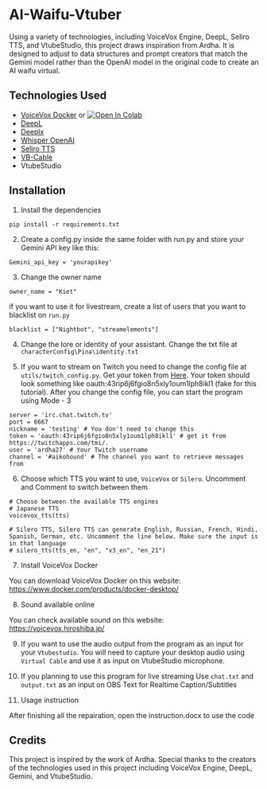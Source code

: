 # AI-Waifu-Vtuber
Using a variety of technologies, including VoiceVox Engine, DeepL, Seliro TTS, and VtubeStudio, this project draws inspiration from Ardha. It is designed to adjust to data structures and prompt creators that match the Gemini model rather than the OpenAI model in the original code to create an AI waifu virtual.

## Technologies Used

 - [VoiceVox Docker](https://hub.docker.com/r/voicevox/voicevox_engine) or [![Open In Colab](https://colab.research.google.com/assets/colab-badge.svg)](https://colab.research.google.com/github/SociallyIneptWeeb/LanguageLeapAI/blob/main/src/run_voicevox_colab.ipynb)
 - [DeepL](https://www.deepl.com/fr/account/summary)
 - [Deeplx](https://github.com/OwO-Network/DeepLX)
 - [Whisper OpenAI](https://platform.openai.com/account/api-keys)
 - [Seliro TTS](https://github.com/snakers4/silero-models#text-to-speech)
 - [VB-Cable](https://vb-audio.com/Cable/)
 - VtubeStudio

## Installation

1. Install the dependencies

```
pip install -r requirements.txt
```

2. Create a config.py inside the same folder with run.py and store your Gemini API key like this:

```
Gemini_api_key = 'yourapikey'
```

3. Change the owner name

```
owner_name = "Kiet"
```

if you want to use it for livestream, create a list of users that you want to blacklist on `run.py`

```
blacklist = ["Nightbot", "streamelements"]
```

4. Change the lore or identity of your assistant. Change the txt file at `characterConfig\Pina\identity.txt`

5. If you want to stream on Twitch you need to change the config file at `utils/twitch_config.py`. Get your token from [Here](https://twitchapps.com/tmi/). Your token should look something like oauth:43rip6j6fgio8n5xly1oum1lph8ikl1 (fake for this tutorial). After you change the config file, you can start the program using Mode - 3
```
server = 'irc.chat.twitch.tv'
port = 6667
nickname = 'testing' # You don't need to change this
token = 'oauth:43rip6j6fgio8n5xly1oum1lph8ikl1' # get it from https://twitchapps.com/tmi/.
user = 'ardha27' # Your Twitch username
channel = '#aikohound' # The channel you want to retrieve messages from
```

6. Choose which TTS you want to use, `VoiceVox` or `Silero`. Uncomment and Comment to switch between them

```
# Choose between the available TTS engines
# Japanese TTS
voicevox_tts(tts)

# Silero TTS, Silero TTS can generate English, Russian, French, Hindi, Spanish, German, etc. Uncomment the line below. Make sure the input is in that language
# silero_tts(tts_en, "en", "v3_en", "en_21")
```

7. Install VoiceVox Docker 

You can download VoiceVox Docker on this website: https://www.docker.com/products/docker-desktop/

8. Sound available online

You can check available sound on this website: https://voicevox.hiroshiba.jp/

9. If you want to use the audio output from the program as an input for your `Vtubestudio`. You will need to capture your desktop audio using `Virtual Cable` and use it as input on VtubeStudio microphone.

10. If you planning to use this program for live streaming Use `chat.txt` and `output.txt` as an input on OBS Text for Realtime Caption/Subtitles

11. Usage instruction

After finishing all the repairation, open the instruction.docx to use the code  

## Credits

This project is inspired by the work of Ardha. Special thanks to the creators of the technologies used in this project including VoiceVox Engine, DeepL, Gemini, and VtubeStudio.
